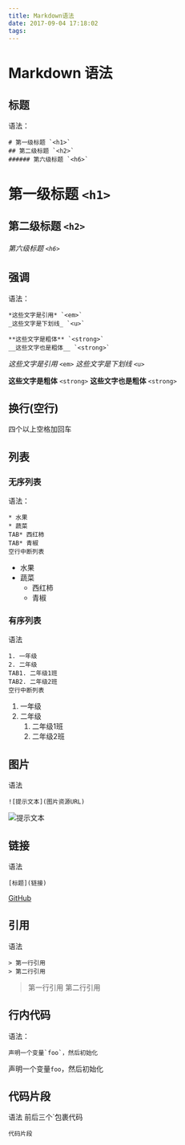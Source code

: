 ```yaml
---
title: Markdown语法
date: 2017-09-04 17:18:02
tags:
---
```


# Markdown 语法
## 标题
语法：

```
# 第一级标题 `<h1>`
## 第二级标题 `<h2>`
###### 第六级标题 `<h6>`
```

# 第一级标题 `<h1>`
## 第二级标题 `<h2>`
###### 第六级标题 `<h6>`

## 强调
语法：

```
*这些文字是引用* `<em>`
_这些文字是下划线_ `<u>`

**这些文字是粗体** `<strong>`
__这些文字也是粗体__ `<strong>`
```

*这些文字是引用* `<em>`
_这些文字是下划线_ `<u>`

**这些文字是粗体** `<strong>`
__这些文字也是粗体__ `<strong>`

## 换行(空行)
四个以上空格加回车    
## 列表
### 无序列表
语法：

```
* 水果
* 蔬菜
TAB* 西红柿
TAB* 青椒
空行中断列表
```

* 水果
* 蔬菜
    * 西红柿
    * 青椒    
  
### 有序列表 
语法

```
1. 一年级
2. 二年级
TAB1. 二年级1班
TAB2. 二年级2班
空行中断列表
```

1. 一年级
2. 二年级
    1. 二年级1班
    2. 二年级2班

## 图片
语法

```
![提示文本](图片资源URL)
```

![提示文本](http://zh.mweb.im/asset/img/set-up-git.gif)

## 链接
语法

```
[标题](链接)
```

[GitHub](https://www.github.com)   
    
## 引用
语法

```
> 第一行引用
> 第二行引用
```

> 第一行引用
> 第二行引用

## 行内代码
语法：

```
声明一个变量`foo`，然后初始化
```

声明一个变量`foo`，然后初始化

## 代码片段

语法
前后三个`包裹代码    
     
```
代码片段
```



